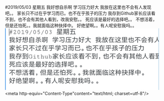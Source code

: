 #2019/05/03 星期五
我好想自杀啊 学习压力好大 我放在这里也不会有人发现吧。。
家长只不过在乎学习而已。也不在乎孩子的压力
我存到Github家长应该看不到，也不会有其他人看到，改我安慰。。
死应该是最好的选择吧。。
不想活着，但是还怕死。。我就面临这种抉择中。
好绝望啊。。有人呢安慰我吗。。
<img src="img/Screenshot_2019-05-03-17-00-15-010_com.tencent.androidqqmail.png">
<meta http-equiv="Content-Type"content="text/html; charset=utf-8"/>
